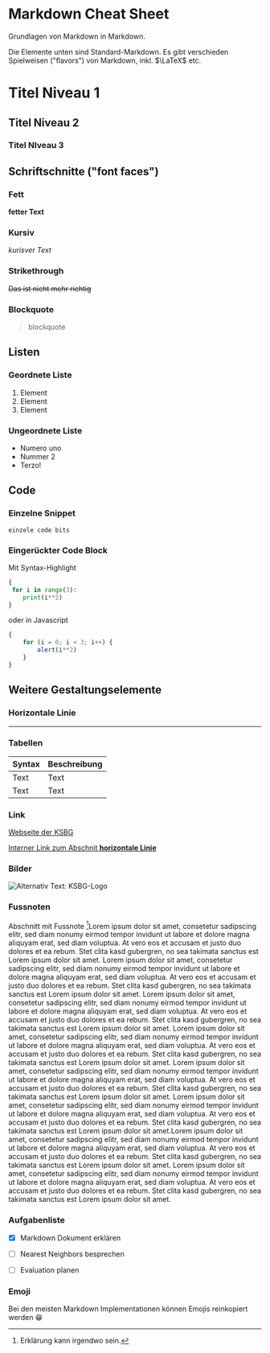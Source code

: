# Markdown Cheat Sheet

Grundlagen von Markdown in Markdown.

Die Elemente unten sind Standard-Markdown. Es gibt verschieden Spielweisen ("flavors") von Markdown, inkl. $\LaTeX$ etc.

# Titel Niveau 1

## Titel Niveau 2

### Titel NIveau 3

## Schriftschnitte ("font faces")

### Fett

**fetter Text**

### Kursiv

*kurisver Text*

### Strikethrough

~~Das ist nicht mehr richtig~~

### Blockquote

> blockquote



## Listen

### Geordnete Liste

1. Element
2. Element
3. Element

### Ungeordnete Liste

- Numero uno
- Nummer 2
- Terzo!

## Code

### Einzelne Snippet

`einzele code bits`

### Eingerückter Code Block

Mit Syntax-Highlight

```python
{
 for i in range(3):
    print(i**2)
}
```

oder in Javascript

```javascript
{
    for (i = 0; i < 3; i++) {
        alert(i**2)
    }
}
```


## Weitere Gestaltungselemente

### Horizontale Linie

---

### Tabellen

| Syntax | Beschreibung |
| ------ | ------------ |
| Text   | Text         |
| Text   | Text         |

### Link

[Webseite der KSBG	](https://www.ksbg.ch/)

[Interner Link zum Abschnit **horizontale Linie**  ](###Horizontale-Linie)

### Bilder

![Alternativ Text: KSBG-Logo](https://www.ksbg.ch/fileadmin/_processed_/f/2/csm_KSBG_blau_3186b193a3.png)

### Fussnoten

Abschnitt mit Fussnote [^kuerzel]Lorem ipsum dolor sit amet, consetetur sadipscing elitr, sed diam nonumy eirmod tempor invidunt ut labore et dolore magna aliquyam erat, sed diam voluptua. At vero eos et accusam et justo duo dolores et ea rebum. Stet clita kasd gubergren, no sea takimata sanctus est Lorem ipsum dolor sit amet. Lorem ipsum dolor sit amet, consetetur sadipscing elitr, sed diam nonumy eirmod tempor invidunt ut labore et dolore magna aliquyam erat, sed diam voluptua. At vero eos et accusam et justo duo dolores et ea rebum. Stet clita kasd gubergren, no sea takimata sanctus est Lorem ipsum dolor sit amet. Lorem ipsum dolor sit amet, consetetur sadipscing elitr, sed diam nonumy eirmod tempor invidunt ut labore et dolore magna aliquyam erat, sed diam voluptua. At vero eos et accusam et justo duo dolores et ea rebum. Stet clita kasd gubergren, no sea takimata sanctus est Lorem ipsum dolor sit amet. Lorem ipsum dolor sit amet, consetetur sadipscing elitr, sed diam nonumy eirmod tempor invidunt ut labore et dolore magna aliquyam erat, sed diam voluptua. At vero eos et accusam et justo duo dolores et ea rebum. Stet clita kasd gubergren, no sea takimata sanctus est Lorem ipsum dolor sit amet. Lorem ipsum dolor sit amet, consetetur sadipscing elitr, sed diam nonumy eirmod tempor invidunt ut labore et dolore magna aliquyam erat, sed diam voluptua. At vero eos et accusam et justo duo dolores et ea rebum. Stet clita kasd gubergren, no sea takimata sanctus est Lorem ipsum dolor sit amet. Lorem ipsum dolor sit amet, consetetur sadipscing elitr, sed diam nonumy eirmod tempor invidunt ut labore et dolore magna aliquyam erat, sed diam voluptua. At vero eos et accusam et justo duo dolores et ea rebum. Stet clita kasd gubergren, no sea takimata sanctus est Lorem ipsum dolor sit amet.Lorem ipsum dolor sit amet, consetetur sadipscing elitr, sed diam nonumy eirmod tempor invidunt ut labore et dolore magna aliquyam erat, sed diam voluptua. At vero eos et accusam et justo duo dolores et ea rebum. Stet clita kasd gubergren, no sea takimata sanctus est Lorem ipsum dolor sit amet. Lorem ipsum dolor sit amet, consetetur sadipscing elitr, sed diam nonumy eirmod tempor invidunt ut labore et dolore magna aliquyam erat, sed diam voluptua. At vero eos et accusam et justo duo dolores et ea rebum. Stet clita kasd gubergren, no sea takimata sanctus est Lorem ipsum dolor sit amet.

[^kuerzel]: Erklärung kann irgendwo sein.

### Aufgabenliste

- [x] Markdown Dokument erklären
- [ ] Nearest Neighbors besprechen
- [ ] Evaluation planen


### Emoji

Bei den meisten Markdown Implementationen können Emojis reinkopiert werden  :grin:
